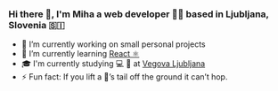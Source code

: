 ### Hi there 👋, I'm Miha a web developer 👨‍💻 based in Ljubljana, Slovenia 🇸🇮

+ 🔭 I’m currently working on small personal projects
+ 🌱 I’m currently learning [React ⚛️](https://reactjs.org)
+ 🎓 I'm currently studying 💻 🔬 at [Vegova Ljubljana](https://www.vegova.si)
+ ⚡ Fun fact: If you lift a 🦘’s tail off the ground it can’t hop.
